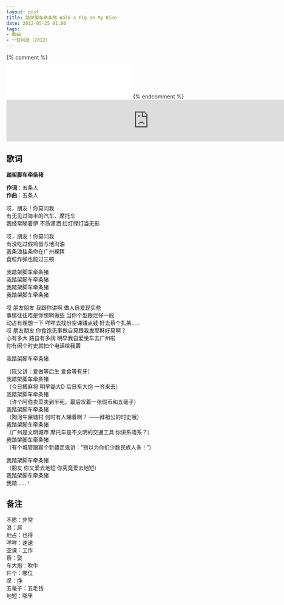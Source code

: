 ```yaml
---
layout: post
title: 踏架脚车牵条猪 Walk a Pig on My Bike
date: 2012-05-25 01:00
tags:
- 歌曲
- 一些风景（2012）
---
```


{% comment %}
<iframe frameborder="no" border="0" marginwidth="0" marginheight="0" width=330 height=86 src="//kugou.com/song/#hash=93D3176E24AAC13E873A02477CBF4ADD&album_id=588531&auto=1&height=66"></iframe>
{% endcomment %}

<iframe frameborder="no" border="0" marginwidth="0" marginheight="0" width="750" height="110" loading="lazy" sandbox="allow-popups allow-scripts allow-same-origin" src="https://www.xiami.com/webapp/embed-player?autoPlay=1&id=1805919645"></iframe>

## 歌词

**踏架脚车牵条猪**

**作词**：五条人  
**作曲**：五条人

哎，朋友！你莫问我  
有无见过海丰的汽车、摩托车  
我经常睇着伊 不质潇洒 红灯绿灯当无影

哎，朋友！你莫问我  
有没吃过假鸡蛋与地沟油  
我条浪挂条命在广州裸挥  
食粒炸弹也能过三顿

我踏架脚车牵条猪  
我踏架脚车牵条猪  
我踏架脚车牵条猪  
我踏架脚车牵条猪

哎 朋友朋友 我跟你讲啊 做人自爱现实些  
事情往往唔是你想啊做些 当你个型跟烂仔一般  
动占有理想一下 咩咩去找份空课赚点钱 好去蔡个扎某……  
哎 朋友朋友 你食饱无事做自莫跟我发耶稣好莫啊？  
心有多大 路自有多阔 明早我自爱坐车去广州啦  
你有闲个时史就拍个电话给我罢

我踏架脚车牵条猪

（阮父讲：爱做等后生 爱食等有牙）  
我踏架脚车牵条猪  
（今日搏麻将 明早锄大D 后日车大炮  一齐来去）  
我踏架脚车牵条猪  
（许个阿伯卖菜卖到半死，最后叹着一张假币和五毫子）  
我踏架脚车牵条猪  
（陶河牛屎塘村 何时有人睇着啊？ ——拜祖公的时史哦）  
我踏架脚车牵条猪  
（广州是文明城市 摩托车是不文明的交通工具 你讲系唔系？）  
我踏架脚车牵条猪  
（有个城管跟寡个新疆走鬼讲：“别以为你们少数民族人多！”）

我踏架脚车牵条猪  
（朋友 你又爱去地短 你究竟爱去地短）  
我踏架脚车牵条猪  
我踏……！

## 备注

不质：非常  
浪：屌  
地占：也得  
咩咩：速速  
空课：工作  
蔡：娶  
车大炮：吹牛  
许个：哪位  
叹：挣  
五毫子：五毛钱  
地短：哪里
